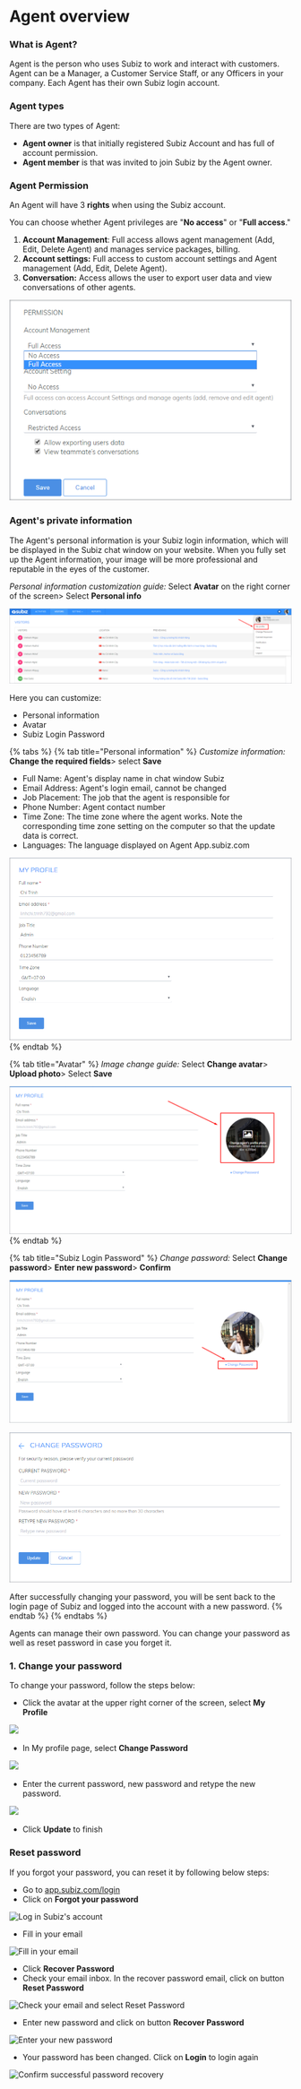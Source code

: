 # Agent overview

### What is Agent?

Agent is the person who uses Subiz to work and interact with customers. Agent can be a Manager, a Customer Service Staff, or any Officers in your company. Each Agent has their own Subiz login account.

### **Agent types**

There are two types of Agent:

* **Agent owner** is that initially registered Subiz Account and has full of account permission.
* **Agent member** is that was invited to join Subiz by the Agent owner.

### **Agent Permission**

An Agent will have 3 **rights** when using the Subiz account.

You can choose whether Agent privileges are "**No access**" or "**Full access**."

1. **Account Management**: Full access allows agent management \(Add, Edit, Delete Agent\) and manages service packages, billing.
2. **Account settings:** Full access to custom account settings and Agent management \(Add, Edit, Delete Agent\).
3. **Conversation:** Access allows the user to export user data and view conversations of other agents.

![Agent Permission](../../../.gitbook/assets/phan-quyen-agent.png)

### Agent's private information

The Agent's personal information is your Subiz login information, which will be displayed in the Subiz chat window on your website. When you fully set up the Agent information, your image will be more professional and reputable in the eyes of the customer.

_Personal information customization guide:_ Select **Avatar** on the right corner of the screen&gt; Select **Personal info**

![Agent&apos;s private information](../../../.gitbook/assets/agent.png)

Here you can customize:

* Personal information
* Avatar
* Subiz Login Password

{% tabs %}
{% tab title="Personal information" %}
_Customize information:_ **Change the required fields**&gt; select **Save**

* Full Name: Agent's display name in chat window Subiz
* Email Address: Agent's login email, cannot be changed
* Job Placement: The job that the agent is responsible for
* Phone Number: Agent contact number
* Time Zone: The time zone where the agent works. Note the corresponding time zone setting on the computer so that the update data is correct.
* Languages: The language displayed on Agent App.subiz.com

![Personal information](../../../.gitbook/assets/thong-tin-agent.png)
{% endtab %}

{% tab title="Avatar" %}
_Image change guide:_ Select **Change avatar**&gt; **Upload photo**&gt; Select **Save**

![Change Avatar](../../../.gitbook/assets/doi-anh-dai-dien.png)
{% endtab %}

{% tab title="Subiz Login Password" %}
_Change password:_ Select **Change password**&gt; **Enter new password**&gt; **Confirm**

![ Button Change password](../../../.gitbook/assets/doi-mat-khau.png)

![Change password](../../../.gitbook/assets/change.png)

After successfully changing your password, you will be sent back to the login page of Subiz and logged into the account with a new password.
{% endtab %}
{% endtabs %}

Agents can manage their own password. You can change your password as well as reset password in case you forget it.

### 1. Change your password

To change your password, follow the steps below:

* Click the avatar at the upper right corner of the screen, select **My Profile**

![](https://lh4.googleusercontent.com/6RQ8oBCCJmTkxVQKVeEY9WG6yDxc9vjghegBLEOWIykncevOKwYhi6RQx5FYsjdQbCFQY4r_KOvQV_GrfwZBeEy7XXGQ4rVIVdjMKgSSGQVMOHnu_aSYGCbyc9QXXpD_jz7ojih6)

* In My profile page, select **Change Password**

![](https://lh5.googleusercontent.com/P4fpjmx-SkI2PzGdMwGzmz880vjhT1MoGKjwCYnfN8CepvXmIp5tu5FG4GZ9rTgeb5e3HXGzL-L1qzjL18m3FMXzl7J8AuY_8l_PvOA4pYYLUvdjDsQRh3-WnZPvOSYpuQ5dPUfx)

* Enter the current password, new password and retype the new password.

![](https://lh6.googleusercontent.com/6jKOLYWOABKNkDgI115W3AeAwUZgb5di1vbPbwRXstFMkr64wIz9vwxOIAqje4Y7008ZGH9wOnxdmGgiS-zrLGWqUyai8zQC-MSRP29Etx6mym0SQoP2pzIXpVKmleWMDvHHTZlv)

* Click **Update** to finish

### Reset password

If you forgot your password, you can reset it by following below steps:

* Go to [app.subiz.com/login
  ](https://app.subiz.com/login?redirect=%2Factivities%2F)
* Click on **Forgot your password**

![Log in Subiz&apos;s account](https://lh6.googleusercontent.com/B4CS5qb8CZ0Y-KTbaaYVUy8ZSfuxQLgV0_xbGEBCXJqUFoZaZagFfTwvUA3Q09ybFwqeUPtXTQEzNWUecD3mlM4HYjRmdAj-C2kHzSu0QOYzM9ZKs2qZW8ts-4cYSLOhY0jsoqtV)

* Fill in your email

![Fill in your email](https://lh4.googleusercontent.com/yw5UcD_xItzdQOGKyeN8CllEuFIpB1D1k_ub9MoqMy48KlwnTG-AiCCOz1gbENYBx-IUtgUkvb5EbMeYZS3FnFcykgagLus-Lf0PzDKsx1Tgl91TFf7buKQHTiFPm9FTwx3txot_)

* Click **Recover Password**
* Check your email inbox. In the recover password email, click on button **Reset Password**

![Check your email and select Reset Password](https://lh5.googleusercontent.com/_84a2Wvbvouze608fuBFSD-1l7KKqhG9IfYrWocOhtZhNO0M3lYOW23Fs0_5B_VPLT5q7B3IRMpOyd3-uNvUSU5DHfJBnJjR2ROnXY0FceXqo61O4xX-Nnjz7Wytno6b-yHHL4XH)

* Enter new password and click on button **Recover Password**

![Enter your new password](https://lh5.googleusercontent.com/d6VpC6dnx3G2x8Qyz5BPGDexl_8_lP7w2UtLzGtPMvdHuHEFFL9hWS_37j3h5INr_vLIzj80a2PFJJaoEeH6j_WABgxuYXqu5CrTOF_gqUv30o4WL5kywsVrudn_DRjVWC-ZEg48)

* Your password has been changed. Click on **Login** to login again

![Confirm successful password recovery](https://lh4.googleusercontent.com/ygaO49_g_fBIZQ6Q5-uCpD9o9L1u8sLPTT_bhZ18vn_iNpiqyUs2b1cHlsNY5qWbAM4tCjf2wqhqixnTbCYr2d3aWoCUXFfq5XKltrK_K93FuuEskbCzz5luD8d1UEyeFDZp0PzK)



